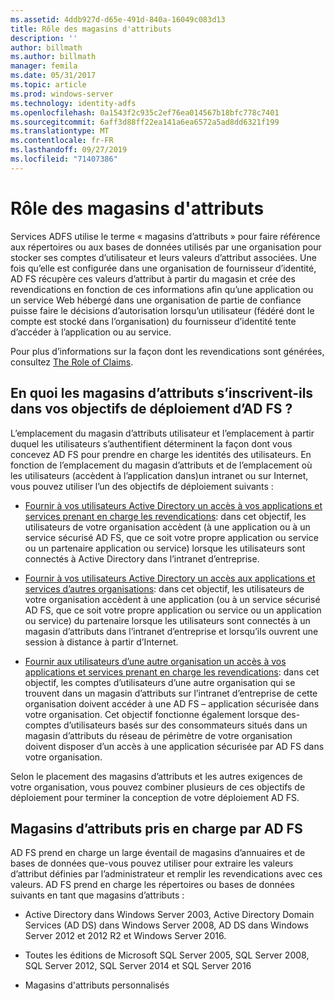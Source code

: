 ```yaml
---
ms.assetid: 4ddb927d-d65e-491d-840a-16049c083d13
title: Rôle des magasins d'attributs
description: ''
author: billmath
ms.author: billmath
manager: femila
ms.date: 05/31/2017
ms.topic: article
ms.prod: windows-server
ms.technology: identity-adfs
ms.openlocfilehash: 0a1543f2c935c2ef76ea014567b18bfc778c7401
ms.sourcegitcommit: 6aff3d88ff22ea141a6ea6572a5ad8dd6321f199
ms.translationtype: MT
ms.contentlocale: fr-FR
ms.lasthandoff: 09/27/2019
ms.locfileid: "71407386"
---
```

# <a name="the-role-of-attribute-stores"></a>Rôle des magasins d'attributs
Services ADFS utilise le terme « magasins d’attributs » pour faire référence aux répertoires ou aux bases de données utilisés par une organisation pour stocker ses comptes d’utilisateur et leurs valeurs d’attribut associées. Une fois qu’elle est configurée dans une organisation de fournisseur d’identité, AD FS récupère ces valeurs d’attribut à partir du magasin et crée des revendications en fonction de ces informations afin qu’une application ou un service Web hébergé dans une organisation de partie de confiance puisse faire le décisions d’autorisation lorsqu’un utilisateur \(fédéré dont le compte est stocké dans l’organisation\) du fournisseur d’identité tente d’accéder à l’application ou au service.  
  
Pour plus d’informations sur la façon dont les revendications sont générées, consultez [The Role of Claims](The-Role-of-Claims.md).  
  
## <a name="how-attribute-stores-fit-in-with-your-ad-fs-deployment-goals"></a>En quoi les magasins d’attributs s’inscrivent-ils dans vos objectifs de déploiement d’AD FS ?  
L’emplacement du magasin d’attributs utilisateur et l’emplacement à partir duquel les utilisateurs s’authentifient déterminent la façon dont vous concevez AD FS pour prendre en charge les identités des utilisateurs. En fonction de l’emplacement du magasin d’attributs et de l’emplacement où les utilisateurs \(accèdent à l’application dans\)un intranet ou sur Internet, vous pouvez utiliser l’un des objectifs de déploiement suivants :  
  
-   [Fournir à vos utilisateurs Active Directory un accès à vos applications et services prenant en charge les revendications](https://technet.microsoft.com/library/dd807071.aspx): dans cet objectif, les utilisateurs de votre organisation accèdent \(à une application ou à un service sécurisé AD FS, que ce soit votre propre application ou service ou un partenaire application ou service\) lorsque les utilisateurs sont connectés à Active Directory dans l’intranet d’entreprise.  
  
-   [Fournir à vos utilisateurs Active Directory un accès aux applications et services d’autres organisations](https://technet.microsoft.com/library/dd807123.aspx): dans cet objectif, les utilisateurs de votre organisation accèdent à une application \(ou à un service sécurisé AD FS, que ce soit votre propre application ou service ou un application ou service\) du partenaire lorsque les utilisateurs sont connectés à un magasin d’attributs dans l’intranet d’entreprise et lorsqu’ils ouvrent une session à distance à partir d’Internet.  
  
-   [Fournir aux utilisateurs d’une autre organisation un accès à vos applications et services prenant en charge les revendications](https://technet.microsoft.com/library/dd807099.aspx): dans cet objectif, les comptes d’utilisateurs d’une autre organisation qui se trouvent dans un magasin d’attributs sur l’intranet d’entreprise de cette organisation doivent accéder à une AD FS – application sécurisée dans votre organisation. Cet objectif fonctionne également lorsque des\-comptes d’utilisateurs basés sur des consommateurs situés dans un magasin d’attributs du réseau de périmètre de votre organisation doivent disposer d’un accès à une application sécurisée par AD FS dans votre organisation.  
  
Selon le placement des magasins d’attributs et les autres exigences de votre organisation, vous pouvez combiner plusieurs de ces objectifs de déploiement pour terminer la conception de votre déploiement AD FS.  
  
## <a name="attribute-stores-that-are-supported-by-ad-fs"></a>Magasins d’attributs pris en charge par AD FS  
AD FS prend en charge un large éventail de magasins d’annuaires et de bases de données que\-vous pouvez utiliser pour extraire les valeurs d’attribut définies par l’administrateur et remplir les revendications avec ces valeurs. AD FS prend en charge les répertoires ou bases de données suivants en tant que magasins d’attributs :  
  
-   Active Directory dans Windows Server 2003, Active Directory Domain Services \(AD DS\) dans Windows Server 2008, AD DS dans Windows Server 2012 et 2012 R2 et Windows Server 2016. 
  
-   Toutes les éditions de Microsoft SQL Server 2005, SQL Server 2008, SQL Server 2012, SQL Server 2014 et SQL Server 2016  
  
-   Magasins d'attributs personnalisés  
  

